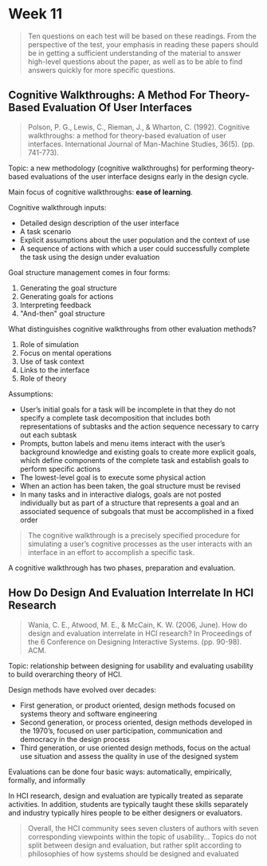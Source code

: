 # Week 11

> Ten questions on each test will be based on these readings. From the perspective of the test, your emphasis in reading these papers should be in getting a sufficient understanding of the material to answer high-level questions about the paper, as well as to be able to find answers quickly for more specific questions.

## Cognitive Walkthroughs: A Method For Theory-Based Evaluation Of User Interfaces

> Polson, P. G., Lewis, C., Rieman, J., & Wharton, C. (1992). Cognitive walkthroughs: a method for theory-based evaluation of user interfaces. International Journal of Man-Machine Studies, 36(5). (pp. 741-773).

Topic: a new methodology (cognitive walkthroughs) for performing theory-based evaluations of the user interface designs early in the design cycle.

Main focus of cognitive walkthroughs: **ease of learning**.

Cognitive walkthrough inputs:

- Detailed design description of the user interface
- A task scenario
- Explicit assumptions about the user population and the context of use
- A sequence of actions with which a user could successfully complete the task using the design under evaluation

Goal structure management comes in four forms:

1. Generating the goal structure
2. Generating goals for actions
3. Interpreting feedback
4. "And-then" goal structure

What distinguishes cognitive walkthroughs from other evaluation methods?

1. Role of simulation
2. Focus on mental operations
3. Use of task context
4. Links to the interface
5. Role of theory

Assumptions:

- User’s initial goals for a task will be incomplete in that they do not specify a complete task decomposition that includes both representations of subtasks and the action sequence necessary to carry out each subtask
- Prompts, button labels and menu items interact with the user’s background knowledge and existing goals to create more explicit goals, which define components of the complete task and establish goals to perform specific actions
- The lowest-level goal is to execute some physical action
- When an action has been taken, the goal structure must be revised
- In many tasks and in interactive dialogs, goals are not posted individually but as part of a structure that represents a goal and an associated sequence of subgoals that must be accomplished in a fixed order

> The cognitive walkthrough is a precisely specified procedure for simulating a user’s cognitive processes as the user interacts with an interface in an effort to accomplish a specific task.

A cognitive walkthrough has two phases, preparation and evaluation.

## How Do Design And Evaluation Interrelate In HCI Research

> Wania, C. E., Atwood, M. E., & McCain, K. W. (2006, June). How do design and evaluation interrelate in HCI research? In Proceedings of the 6 Conference on Designing Interactive Systems. (pp. 90-98). ACM.

Topic: relationship between designing for usability and evaluating usability to build overarching theory of HCI.

Design methods have evolved over decades:

- First generation, or product oriented, design methods focused on systems theory and software engineering
- Second generation, or process oriented, design methods developed in the 1970’s, focused on user participation, communication and democracy in the design process
- Third generation, or use oriented design methods, focus on the actual use situation and assess the quality in use of the designed system

Evaluations can be done four basic ways: automatically, empirically, formally, and informally

In HCI research, design and evaluation are typically treated as separate activities. In addition, students are typically taught these skills separately and industry typically hires people to be either designers or evaluators.

> Overall, the HCI community sees seven clusters of authors with seven corresponding viewpoints within the topic of usability... Topics do not split between design and evaluation, but rather split according to philosophies of how systems should be designed and evaluated
